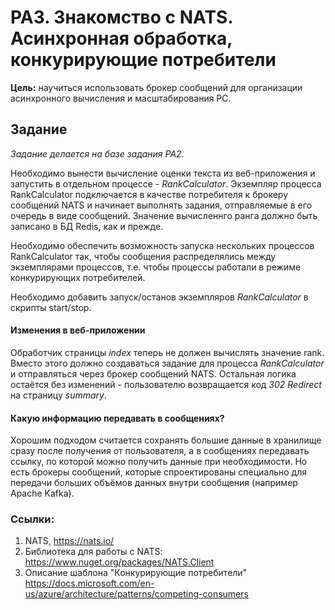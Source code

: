 # PA3. Знакомство с NATS. Асинхронная обработка, конкурирующие потребители

**Цель:** научиться использовать брокер сообщений для организации асинхронного вычисления и масштабирования РС.

## Задание

*Задание делается на базе задания PA2.*

Необходимо вынести вычисление оценки текста из веб-приложения и запустить в отдельном процессе - *RankCalculator*.
Экземпляр процесса RankCalculator подключается в качестве потребителя к брокеру сообщений NATS и начинает выполнять задания, отправляемые в его очередь в виде сообщений. Значение вычисленнго ранга должно быть записано в БД Redis, как и прежде.

Необходимо обеспечить возможность запуска нескольких процессов RankCalculator так, чтобы сообщения распределялись между экземплярами процессов, т.е. чтобы процессы работали в режиме конкурирующих потребителей.

Необходимо добавить запуск/останов экземпляров *RankCalculator* в скрипты start/stop.

#### Изменения в веб-приложении
Обработчик страницы *index* теперь не должен вычислять значение rank. Вместо этого должно создаваться задание для процесса *RankCalculator* и отправляться через брокер сообщений NATS. Остальная логика остаётся без изменений - пользователю возвращается код *302 Redirect* на страницу *summary*.

#### Какую информацию передавать в сообщениях?
Хорошим подходом считается сохранять большие данные в хранилище сразу после получения от пользователя, а в сообщениях передавать ссылку, по которой можно получить данные при необходимости. Но есть брокеры сообщений, которые спроектированы специально для передачи больших объёмов данных внутри сообщения (например Apache Kafka).

### Ссылки:
1. NATS, https://nats.io/
2. Библиотека для работы с NATS: https://www.nuget.org/packages/NATS.Client
3. Описание шаблона "Конкурирующие потребители" https://docs.microsoft.com/en-us/azure/architecture/patterns/competing-consumers
